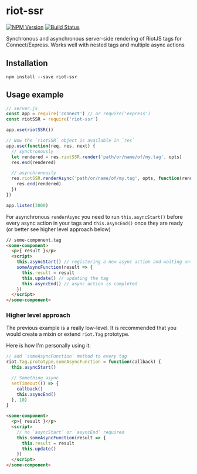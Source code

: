 # riot-ssr
[![NPM Version][npm-image]][npm-url]
[![Build Status][travis-image]][travis-url]

Synchronous and asynchronous server-side rendering of RiotJS tags for Connect/Express. Works well with nested tags and multiple async actions

## Installation

```
npm install --save riot-ssr
```

## Usage example

```js
// server.js
const app = require('connect') // or require('express')
const riotSSR = require('riot-ssr')

app.use(riotSSR())

// Now the `riotSSR` object is available in `res`
app.use(function(req, res, next) {
  // synchronously
  let rendered = res.riotSSR.render('path/or/name/of/my.tag', opts)
  res.end(rendered)

  // asynchronously
  res.riotSSR.renderAsync('path/or/name/of/my.tag', opts, function(rendered) {
    res.end(rendered)
  })
})

app.listen(3000)
```

For asynchronous `renderAsync` you need to run `this.asyncStart()` before every async action in your tags and `this.asyncEnd()` once they are ready (or better see higher level approach below)

```html
// some-component.tag
<some-component>
  <p>{ result }</p>
  <script>
    this.asyncStart() // registering a new async action and waiting until it's finished
    someAsyncFunction(result => {
      this.result = result
      this.update() // updating the tag
      this.asyncEnd() // async action is completed
    })
  </script>
</some-component>
```

### Higher level approach

The previous example is a really low-level. It is recommended that you would create a mixin or extend `riot.Tag` prototype.

Here is how I'm personally using it:

```js
// add `someAsyncFunction` method to every tag
riot.Tag.prototype.someAsyncFunction = function(callback) {
  this.asyncStart()

  // Something async
  setTimeout(() => {
    callback()
    this.asyncEnd()
  }, 10)
}
```

```html
<some-component>
  <p>{ result }</p>
  <script>
    // no `asyncStart` or `asyncEnd` required
    this.someAsyncFunction(result => {
      this.result = result
      this.update()
    })
  </script>
</some-component>
```

[npm-image]: https://img.shields.io/npm/v/riot-ssr.svg
[npm-url]: https://npmjs.org/package/riot-ssr
[travis-image]: https://img.shields.io/travis/ilearnio/riot-ssr/master.svg
[travis-url]: https://travis-ci.org/ilearnio/riot-ssr
